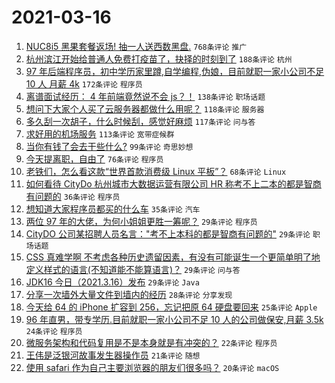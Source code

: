 # 2021-03-16

1. [NUC8i5 黑果套餐返场! 抽一人送西数黑盘.](https://www.v2ex.com/t/762040) `768条评论` `推广`
1. [杭州滨江开始给普通人免费打疫苗了，抉择的时刻到了](https://www.v2ex.com/t/761973) `188条评论` `杭州`
1. [97 年后端程序员，初中学历家里蹲,自学编程,伪娘，目前就职一家小公司不足 10 人 月薪 4k](https://www.v2ex.com/t/762116) `172条评论` `程序员`
1. [离谱面试经历： 4 年前端竟然说不会 js？！](https://www.v2ex.com/t/761963) `138条评论` `职场话题`
1. [想问下大家个人买了云服务器都做什么用呢？](https://www.v2ex.com/t/762023) `118条评论` `服务器`
1. [多久刮一次胡子，什么时候刮，感觉好麻烦](https://www.v2ex.com/t/762079) `117条评论` `问与答`
1. [求好用的机场服务](https://www.v2ex.com/t/761937) `113条评论` `宽带症候群`
1. [当你有钱了会去干些什么?](https://www.v2ex.com/t/762037) `99条评论` `奇思妙想`
1. [今天提离职，自由了](https://www.v2ex.com/t/762051) `76条评论` `程序员`
1. [老铁们，怎么看这款“世界首款消费级 Linux 平板”？](https://www.v2ex.com/t/762107) `68条评论` `Linux`
1. [如何看待 CityDo 杭州城市大数据运营有限公司 HR 称考不上二本的都是智商有问题的](https://www.v2ex.com/t/762182) `36条评论` `程序员`
1. [想知道大家程序员都买的什么车](https://www.v2ex.com/t/761976) `35条评论` `汽车`
1. [两位 97 年的大佬，为何小姐姐更胜一筹呢？](https://www.v2ex.com/t/762215) `29条评论` `程序员`
1. [CityDO 公司某招聘人员名言："考不上本科的都是智商有问题的"](https://www.v2ex.com/t/762148) `29条评论` `职场话题`
1. [CSS 真难学啊 不考虑各种历史遗留因素，有没有可能诞生一个更简单明了地定义样式的语言(不知道能不能算语言)？](https://www.v2ex.com/t/761935) `29条评论` `问与答`
1. [JDK16 今日（2021.3.16）发布](https://www.v2ex.com/t/761934) `29条评论` `Java`
1. [分享一次墙外大量文件到墙内的经历](https://www.v2ex.com/t/762218) `28条评论` `分享发现`
1. [今天给 64 的 iPhone 扩容到 256，忘记把原 64 硬盘要回来](https://www.v2ex.com/t/762229) `25条评论` `Apple`
1. [96 年直男，带专学历.目前就职一家小公司不足 10 人的公司做保安,月薪 3.5k](https://www.v2ex.com/t/762202) `24条评论` `程序员`
1. [微服务架构和代码复用是不是本身就是有冲突的？](https://www.v2ex.com/t/762072) `22条评论` `程序员`
1. [王伟是泛银河故事发生器操作员](https://www.v2ex.com/t/761932) `21条评论` `随想`
1. [使用 safari 作为自己主要浏览器的朋友们很多吗？](https://www.v2ex.com/t/762285) `20条评论` `macOS`

